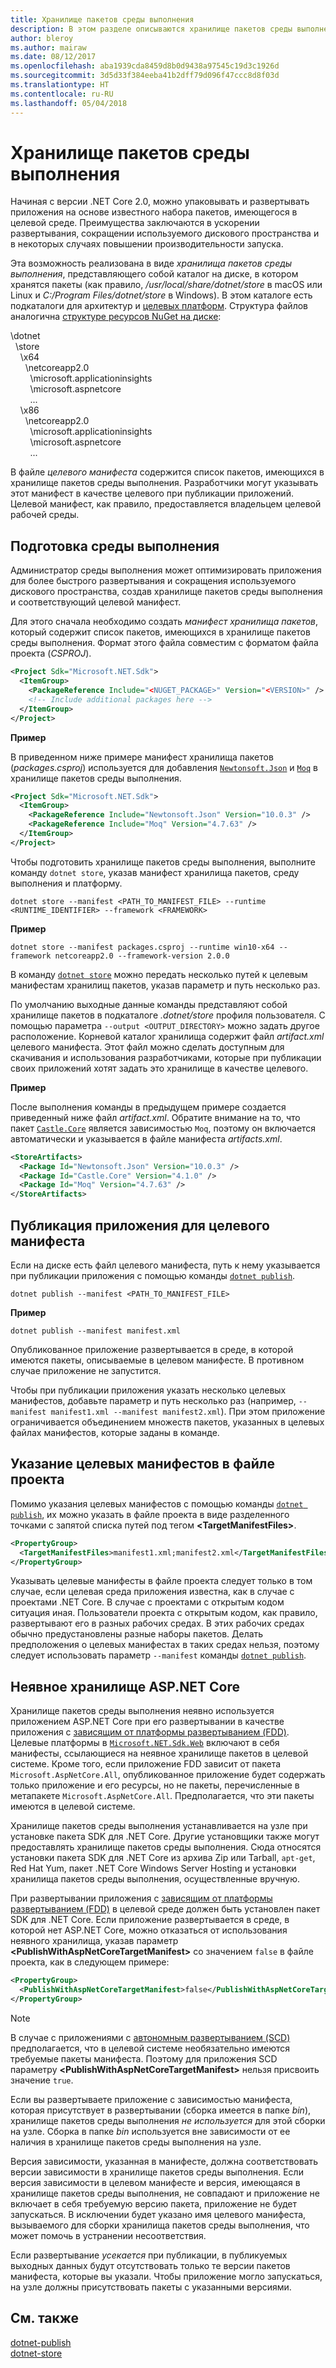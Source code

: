```yaml
---
title: Хранилище пакетов среды выполнения
description: В этом разделе описываются хранилище пакетов среды выполнения и целевые манифесты, используемые платформой .NET Core.
author: bleroy
ms.author: mairaw
ms.date: 08/12/2017
ms.openlocfilehash: aba1939cda8459d8b0d9438a97545c19d3c1926d
ms.sourcegitcommit: 3d5d33f384eeba41b2dff79d096f47ccc8d8f03d
ms.translationtype: HT
ms.contentlocale: ru-RU
ms.lasthandoff: 05/04/2018
---
```

# <a name="runtime-package-store"></a>Хранилище пакетов среды выполнения

Начиная с версии .NET Core 2.0, можно упаковывать и развертывать приложения на основе известного набора пакетов, имеющегося в целевой среде. Преимущества заключаются в ускорении развертывания, сокращении используемого дискового пространства и в некоторых случаях повышении производительности запуска.

Эта возможность реализована в виде *хранилища пакетов среды выполнения*, представляющего собой каталог на диске, в котором хранятся пакеты (как правило, */usr/local/share/dotnet/store* в macOS или Linux и *C:/Program Files/dotnet/store* в Windows). В этом каталоге есть подкаталоги для архитектур и [целевых платформ](../../standard/frameworks.md). Структура файлов аналогична [структуре ресурсов NuGet на диске](/nuget/create-packages/supporting-multiple-target-frameworks#framework-version-folder-structure):

\dotnet   
&nbsp;&nbsp;\store   
&nbsp;&nbsp;&nbsp;&nbsp;\x64   
&nbsp;&nbsp;&nbsp;&nbsp;&nbsp;&nbsp;\netcoreapp2.0   
&nbsp;&nbsp;&nbsp;&nbsp;&nbsp;&nbsp;&nbsp;&nbsp;\microsoft.applicationinsights   
&nbsp;&nbsp;&nbsp;&nbsp;&nbsp;&nbsp;&nbsp;&nbsp;\microsoft.aspnetcore   
&nbsp;&nbsp;&nbsp;&nbsp;&nbsp;&nbsp;&nbsp;&nbsp;...   
&nbsp;&nbsp;&nbsp;&nbsp;\x86   
&nbsp;&nbsp;&nbsp;&nbsp;&nbsp;&nbsp;\netcoreapp2.0   
&nbsp;&nbsp;&nbsp;&nbsp;&nbsp;&nbsp;&nbsp;&nbsp;\microsoft.applicationinsights   
&nbsp;&nbsp;&nbsp;&nbsp;&nbsp;&nbsp;&nbsp;&nbsp;\microsoft.aspnetcore   
&nbsp;&nbsp;&nbsp;&nbsp;&nbsp;&nbsp;&nbsp;&nbsp;...   

В файле *целевого манифеста* содержится список пакетов, имеющихся в хранилище пакетов среды выполнения. Разработчики могут указывать этот манифест в качестве целевого при публикации приложений. Целевой манифест, как правило, предоставляется владельцем целевой рабочей среды.

## <a name="preparing-a-runtime-environment"></a>Подготовка среды выполнения

Администратор среды выполнения может оптимизировать приложения для более быстрого развертывания и сокращения используемого дискового пространства, создав хранилище пакетов среды выполнения и соответствующий целевой манифест.

Для этого сначала необходимо создать *манифест хранилища пакетов*, который содержит список пакетов, имеющихся в хранилище пакетов среды выполнения. Формат этого файла совместим с форматом файла проекта (*CSPROJ*).

```xml
<Project Sdk="Microsoft.NET.Sdk">
  <ItemGroup>
    <PackageReference Include="<NUGET_PACKAGE>" Version="<VERSION>" />
    <!-- Include additional packages here -->
  </ItemGroup>
</Project>
```

**Пример**

В приведенном ниже примере манифест хранилища пакетов (*packages.csproj*) используется для добавления [`Newtonsoft.Json`](https://www.nuget.org/packages/Newtonsoft.Json/) и [`Moq`](https://www.nuget.org/packages/moq/) в хранилище пакетов среды выполнения.

```xml
<Project Sdk="Microsoft.NET.Sdk">
  <ItemGroup>
    <PackageReference Include="Newtonsoft.Json" Version="10.0.3" />
    <PackageReference Include="Moq" Version="4.7.63" />
  </ItemGroup>
</Project>
```

Чтобы подготовить хранилище пакетов среды выполнения, выполните команду `dotnet store`, указав манифест хранилища пакетов, среду выполнения и платформу.

```console
dotnet store --manifest <PATH_TO_MANIFEST_FILE> --runtime <RUNTIME_IDENTIFIER> --framework <FRAMEWORK>
```

**Пример**

```console
dotnet store --manifest packages.csproj --runtime win10-x64 --framework netcoreapp2.0 --framework-version 2.0.0
```

В команду [`dotnet store`](../tools/dotnet-store.md) можно передать несколько путей к целевым манифестам хранилищ пакетов, указав параметр и путь несколько раз.

По умолчанию выходные данные команды представляют собой хранилище пакетов в подкаталоге *.dotnet/store* профиля пользователя. С помощью параметра `--output <OUTPUT_DIRECTORY>` можно задать другое расположение. Корневой каталог хранилища содержит файл *artifact.xml* целевого манифеста. Этот файл можно сделать доступным для скачивания и использования разработчиками, которые при публикации своих приложений хотят задать это хранилище в качестве целевого.

**Пример**

После выполнения команды в предыдущем примере создается приведенный ниже файл *artifact.xml*. Обратите внимание на то, что пакет [`Castle.Core`](https://www.nuget.org/packages/Castle.Core/) является зависимостью `Moq`, поэтому он включается автоматически и указывается в файле манифеста *artifacts.xml*.

```xml
<StoreArtifacts>
  <Package Id="Newtonsoft.Json" Version="10.0.3" />
  <Package Id="Castle.Core" Version="4.1.0" />
  <Package Id="Moq" Version="4.7.63" />
</StoreArtifacts>
```

## <a name="publishing-an-app-against-a-target-manifest"></a>Публикация приложения для целевого манифеста

Если на диске есть файл целевого манифеста, путь к нему указывается при публикации приложения с помощью команды [`dotnet publish`](../tools/dotnet-publish.md).

```console
dotnet publish --manifest <PATH_TO_MANIFEST_FILE>
```

**Пример**

```console
dotnet publish --manifest manifest.xml
```

Опубликованное приложение развертывается в среде, в которой имеются пакеты, описываемые в целевом манифесте. В противном случае приложение не запустится.

Чтобы при публикации приложения указать несколько целевых манифестов, добавьте параметр и путь несколько раз (например, `--manifest manifest1.xml --manifest manifest2.xml`). При этом приложение ограничивается объединением множеств пакетов, указанных в целевых файлах манифестов, которые заданы в команде.

## <a name="specifying-target-manifests-in-the-project-file"></a>Указание целевых манифестов в файле проекта

Помимо указания целевых манифестов с помощью команды [`dotnet publish`](../tools/dotnet-publish.md), их можно указать в файле проекта в виде разделенного точками с запятой списка путей под тегом **\<TargetManifestFiles>**.

```xml
<PropertyGroup>
  <TargetManifestFiles>manifest1.xml;manifest2.xml</TargetManifestFiles>
</PropertyGroup>
```

Указывать целевые манифесты в файле проекта следует только в том случае, если целевая среда приложения известна, как в случае с проектами .NET Core. В случае с проектами с открытым кодом ситуация иная. Пользователи проекта с открытым кодом, как правило, развертывают его в разных рабочих средах. В этих рабочих средах обычно предустановлены разные наборы пакетов. Делать предположения о целевых манифестах в таких средах нельзя, поэтому следует использовать параметр `--manifest` команды [`dotnet publish`](../tools/dotnet-publish.md).

## <a name="aspnet-core-implicit-store"></a>Неявное хранилище ASP.NET Core

Хранилище пакетов среды выполнения неявно используется приложением ASP.NET Core при его развертывании в качестве приложения с [зависящим от платформы развертыванием (FDD)](index.md#framework-dependent-deployments-fdd). Целевые платформы в [`Microsoft.NET.Sdk.Web`](https://github.com/aspnet/websdk) включают в себя манифесты, ссылающиеся на неявное хранилище пакетов в целевой системе. Кроме того, если приложение FDD зависит от пакета `Microsoft.AspNetCore.All`, опубликованное приложение будет содержать только приложение и его ресурсы, но не пакеты, перечисленные в метапакете `Microsoft.AspNetCore.All`. Предполагается, что эти пакеты имеются в целевой системе.

Хранилище пакетов среды выполнения устанавливается на узле при установке пакета SDK для .NET Core. Другие установщики также могут предоставлять хранилище пакетов среды выполнения. Сюда относятся установки пакета SDK для .NET Core из архива Zip или Tarball, `apt-get`, Red Hat Yum, пакет .NET Core Windows Server Hosting и установки хранилища пакетов среды выполнения, осуществленные вручную.

При развертывании приложения с [зависящим от платформы развертыванием (FDD)](index.md#framework-dependent-deployments-fdd) в целевой среде должен быть установлен пакет SDK для .NET Core. Если приложение развертывается в среде, в которой нет ASP.NET Core, можно отказаться от использования неявного хранилища, указав параметр **\<PublishWithAspNetCoreTargetManifest>** со значением `false` в файле проекта, как в следующем примере:

```xml
<PropertyGroup>
  <PublishWithAspNetCoreTargetManifest>false</PublishWithAspNetCoreTargetManifest>
</PropertyGroup>
```

> [!NOTE] 
> В случае с приложениями с [автономным развертыванием (SCD)](index.md#self-contained-deployments-scd) предполагается, что в целевой системе необязательно имеются требуемые пакеты манифеста. Поэтому для приложения SCD параметру **\<PublishWithAspNetCoreTargetManifest>** нельзя присвоить значение `true`.

Если вы развертываете приложение с зависимостью манифеста, которая присутствует в развертывании (сборка имеется в папке *bin*), хранилище пакетов среды выполнения *не используется* для этой сборки на узле. Сборка в папке *bin* используется вне зависимости от ее наличия в хранилище пакетов среды выполнения на узле.

Версия зависимости, указанная в манифесте, должна соответствовать версии зависимости в хранилище пакетов среды выполнения. Если версия зависимости в целевом манифесте и версия, имеющаяся в хранилище пакетов среды выполнения, не совпадают и приложение не включает в себя требуемую версию пакета, приложение не будет запускаться. В исключении будет указано имя целевого манифеста, вызываемого для сборки хранилища пакетов среды выполнения, что может помочь в устранении несоответствия.

Если развертывание *усекается* при публикации, в публикуемых выходных данных будут отсутствовать только те версии пакетов манифеста, которые вы указали. Чтобы приложение могло запускаться, на узле должны присутствовать пакеты с указанными версиями.

## <a name="see-also"></a>См. также
 [dotnet-publish](../tools/dotnet-publish.md)  
 [dotnet-store](../tools/dotnet-store.md)  

